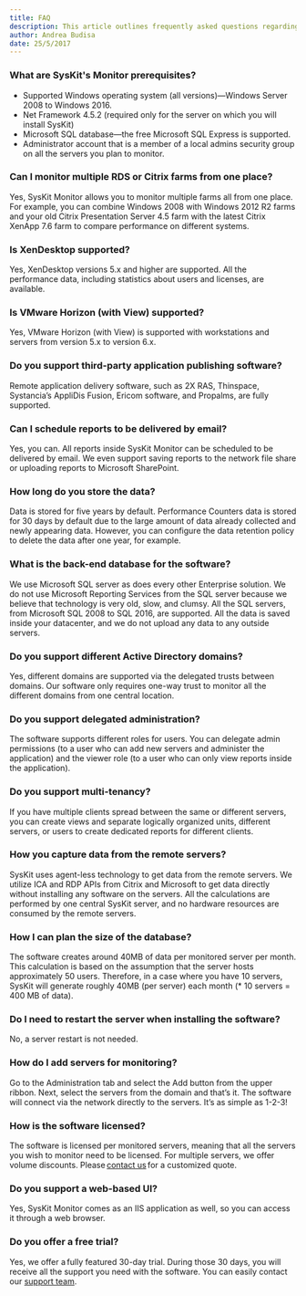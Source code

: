 ```yaml
---
title: FAQ
description: This article outlines frequently asked questions regarding the SysKit Monitor.
author: Andrea Budisa
date: 25/5/2017
---
```

### What are SysKit's Monitor prerequisites?
+ Supported Windows operating system (all versions)—Windows Server 2008 to Windows 2016.
+ Net Framework 4.5.2 (required only for the server on which you will install SysKit)
+ Microsoft SQL database—the free Microsoft SQL Express is supported.
+ Administrator account that is a member of a local admins security group on all the servers you plan to monitor.

### Can I monitor multiple RDS or Citrix farms from one place?
Yes, SysKit Monitor allows you to monitor multiple farms all from one place. For example, you can combine Windows 2008 with Windows 2012 R2 farms and your old Citrix Presentation Server 4.5 farm with the latest Citrix XenApp 7.6 farm to compare performance on different systems.

### Is XenDesktop supported?
Yes, XenDesktop versions 5.x and higher are supported. All the performance data, including statistics about users and licenses, are available.

### Is VMware Horizon (with View) supported?
Yes, VMware Horizon (with View) is supported with workstations and servers from version 5.x to version 6.x.

### Do you support third-party application publishing software?
Remote application delivery software, such as 2X RAS, Thinspace, Systancia’s AppliDis Fusion, Ericom software, and Propalms, are fully supported.

### Can I schedule reports to be delivered by email?
Yes, you can. All reports inside SysKit Monitor can be scheduled to be delivered by email. We even support saving reports to the network file share or uploading reports to Microsoft SharePoint.

### How long do you store the data?
Data is stored for five years by default. Performance Counters data is stored for 30 days by default due to the large amount of data already collected and newly appearing data. However, you can configure the data retention policy to delete the data after one year, for example.

### What is the back-end database for the software?
We use Microsoft SQL server as does every other Enterprise solution. We do not use Microsoft Reporting Services from the SQL server because we believe that technology is very old, slow, and clumsy. All the SQL servers, from Microsoft SQL 2008 to SQL 2016, are supported. All the data is saved inside your datacenter, and we do not upload any data to any outside servers.

### Do you support different Active Directory domains?
Yes, different domains are supported via the delegated trusts between domains. Our software only requires one-way trust to monitor all the different domains from one central location.

### Do you support delegated administration?
The software supports different roles for users. You can delegate admin permissions (to a user who can add new servers and administer the application) and the viewer role (to a user who can only view reports inside the application).

### Do you support multi-tenancy?
If you have multiple clients spread between the same or different servers, you can create views and separate logically organized units, different servers, or users to create dedicated reports for different clients.

### How you capture data from the remote servers?
SysKit uses agent-less technology to get data from the remote servers. We utilize ICA and RDP APIs from Citrix and Microsoft to get data directly without installing any software on the servers. All the calculations are performed by one central SysKit server, and no hardware resources are consumed by the remote servers.

### How I can plan the size of the database?
The software creates around 40MB of data per monitored server per month. This calculation is based on the assumption that the server hosts approximately 50 users. Therefore, in a case where you have 10 servers, SysKit will generate roughly 40MB (per server) each month (* 10 servers = 400 MB of data).

### Do I need to restart the server when installing the software?
No, a server restart is not needed.

### How do I add servers for monitoring?
Go to the Administration tab and select the Add button from the upper ribbon. Next, select the servers from the domain and that’s it. The software will connect via the network directly to the servers. It’s as simple as 1-2-3!

### How is the software licensed?
The software is licensed per monitored servers, meaning that all the servers you wish to monitor need to be licensed. For multiple servers, we offer volume discounts. Please [contact us](https://www.syskit.com/support/contact-us/) for a customized quote.

### Do you support a web-based UI?
Yes, SysKit Monitor comes as an IIS application as well, so you can access it through a web browser.

### Do you offer a free trial?
Yes, we offer a fully featured 30-day trial. During those 30 days, you will receive all the support you need with the software. You can easily contact our [support team](https://www.syskit.com/support/contact-us/).